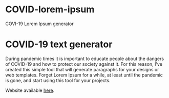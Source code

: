 # COVID-lorem-ipsum
 COVI-19 Lorem Ipsum generator

<h1>COVID-19 text generator</h1>
<p>During pandemic times it is important to educate people about the dangers of COVID-19 and how to protect our society against it. For this reason, I've created this simple tool that will generate paragraphs for your designs or web templates.
Forget Lorem Ipsum for a while, at least until the pandemic is gone, and start using this tool for your projects.</p>
<p>Website available <a href="http://albertsoriano.com/projects/covid-19-generator">here</a>.</p>
